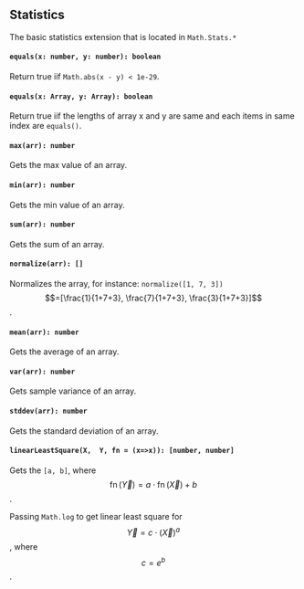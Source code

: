 <a name="math"></a>

<a name="math-stats"></a>
## Statistics
The basic statistics extension that is located in `Math.Stats.*`

#### `equals(x: number, y: number): boolean`
Return true iif `Math.abs(x - y) < 1e-29`.
#### `equals(x: Array, y: Array): boolean`
Return true iif the lengths of array x and y are same and each items in same index are `equals()`.
#### `max(arr): number`
Gets the max value of an array.
#### `min(arr): number`
Gets the min value of an array.
#### `sum(arr): number`
Gets the sum of an array.
#### `normalize(arr): []`
Normalizes the array, for instance: `normalize([1, 7, 3])` 
$$=[\frac{1}{1+7+3}, \frac{7}{1+7+3}, \frac{3}{1+7+3}]$$.
#### `mean(arr): number`
Gets the average of an array.
#### `var(arr): number`
Gets sample variance of an array.
#### `stddev(arr): number`
Gets the standard deviation of an array.
#### `linearLeastSquare(X,  Y, fn = (x=>x)): [number, number]`
Gets the `[a, b]`, where $$\operatorname{fn}(\vec{Y}) = a \cdot \operatorname{fn}(\vec{X}) + b$$. 

Passing `Math.log` to get linear least square for $$\vec{Y} = c \cdot (\vec{X})^a$$, where $$c = e^b$$.

<!--[Back to top](#math)-->